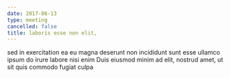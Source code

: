 ```yaml
---
date: 2017-06-13
type: meeting
cancelled: false
title: laboris esse non elit,
---
```

sed in exercitation ea eu magna deserunt non incididunt sunt esse ullamco ipsum do irure labore nisi enim Duis eiusmod minim ad elit, nostrud amet, ut sit quis commodo fugiat culpa